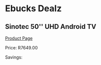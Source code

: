 
# Ebucks Dealz
## Sinotec 50'' UHD Android TV
[Product Page](https://www.ebucks.com/web/shop/productSelected.do?prodId=1197938898&catId=1147265922)

Price: R7649.00

Savings: 


	
